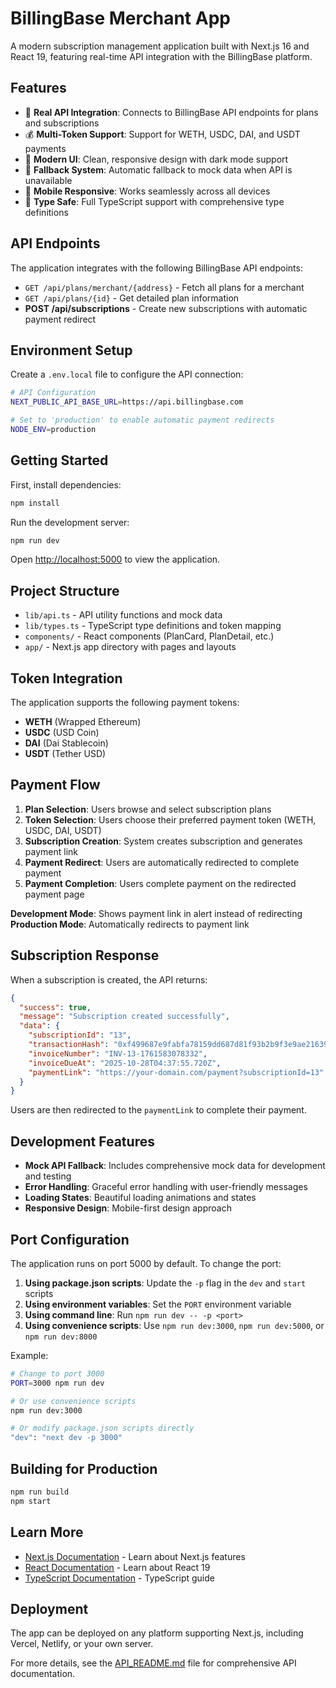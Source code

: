 # BillingBase Merchant App

A modern subscription management application built with Next.js 16 and React 19, featuring real-time API integration with the BillingBase platform.

## Features

- 🚀 **Real API Integration**: Connects to BillingBase API endpoints for plans and subscriptions
- 💰 **Multi-Token Support**: Support for WETH, USDC, DAI, and USDT payments
- 🎨 **Modern UI**: Clean, responsive design with dark mode support
- 🔄 **Fallback System**: Automatic fallback to mock data when API is unavailable
- 📱 **Mobile Responsive**: Works seamlessly across all devices
- 🎯 **Type Safe**: Full TypeScript support with comprehensive type definitions

## API Endpoints

The application integrates with the following BillingBase API endpoints:

- `GET /api/plans/merchant/{address}` - Fetch all plans for a merchant
- `GET /api/plans/{id}` - Get detailed plan information
- **POST /api/subscriptions** - Create new subscriptions with automatic payment redirect

## Environment Setup

Create a `.env.local` file to configure the API connection:

```bash
# API Configuration
NEXT_PUBLIC_API_BASE_URL=https://api.billingbase.com

# Set to 'production' to enable automatic payment redirects
NODE_ENV=production
```

## Getting Started

First, install dependencies:

```bash
npm install
```

Run the development server:

```bash
npm run dev
```

Open [http://localhost:5000](http://localhost:5000) to view the application.

## Project Structure

- `lib/api.ts` - API utility functions and mock data
- `lib/types.ts` - TypeScript type definitions and token mapping
- `components/` - React components (PlanCard, PlanDetail, etc.)
- `app/` - Next.js app directory with pages and layouts

## Token Integration

The application supports the following payment tokens:

- **WETH** (Wrapped Ethereum)
- **USDC** (USD Coin)
- **DAI** (Dai Stablecoin)
- **USDT** (Tether USD)

## Payment Flow

1. **Plan Selection**: Users browse and select subscription plans
2. **Token Selection**: Users choose their preferred payment token (WETH, USDC, DAI, USDT)
3. **Subscription Creation**: System creates subscription and generates payment link
4. **Payment Redirect**: Users are automatically redirected to complete payment
5. **Payment Completion**: Users complete payment on the redirected payment page

**Development Mode**: Shows payment link in alert instead of redirecting
**Production Mode**: Automatically redirects to payment link

## Subscription Response

When a subscription is created, the API returns:

```json
{
  "success": true,
  "message": "Subscription created successfully",
  "data": {
    "subscriptionId": "13",
    "transactionHash": "0xf499687e9fabfa78159dd687d81f93b2b9f3e9ae2163982f29df9a337c49bc5c",
    "invoiceNumber": "INV-13-1761583078332",
    "invoiceDueAt": "2025-10-28T04:37:55.720Z",
    "paymentLink": "https://your-domain.com/payment?subscriptionId=13"
  }
}
```

Users are then redirected to the `paymentLink` to complete their payment.

## Development Features

- **Mock API Fallback**: Includes comprehensive mock data for development and testing
- **Error Handling**: Graceful error handling with user-friendly messages
- **Loading States**: Beautiful loading animations and states
- **Responsive Design**: Mobile-first design approach

## Port Configuration

The application runs on port 5000 by default. To change the port:

1. **Using package.json scripts**: Update the `-p` flag in the `dev` and `start` scripts
2. **Using environment variables**: Set the `PORT` environment variable
3. **Using command line**: Run `npm run dev -- -p <port>`
4. **Using convenience scripts**: Use `npm run dev:3000`, `npm run dev:5000`, or `npm run dev:8000`

Example:
```bash
# Change to port 3000
PORT=3000 npm run dev

# Or use convenience scripts
npm run dev:3000

# Or modify package.json scripts directly
"dev": "next dev -p 3000"
```

## Building for Production

```bash
npm run build
npm start
```

## Learn More

- [Next.js Documentation](https://nextjs.org/docs) - Learn about Next.js features
- [React Documentation](https://react.dev) - Learn about React 19
- [TypeScript Documentation](https://www.typescriptlang.org/docs/) - TypeScript guide

## Deployment

The app can be deployed on any platform supporting Next.js, including Vercel, Netlify, or your own server.

For more details, see the [API_README.md](API_README.md) file for comprehensive API documentation.
